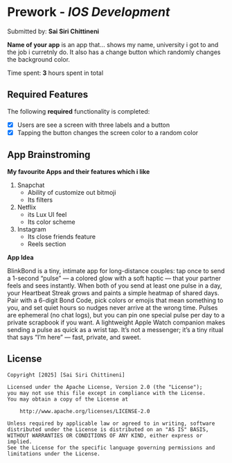 # Prework - *IOS Development*

Submitted by: **Sai Siri Chittineni**

**Name of your app** is an app that... shows my name, university i got to and the job i curretnly do. It also has a change button which randomly changes the background color. 

Time spent: **3** hours spent in total

## Required Features

The following **required** functionality is completed:

- [x] Users are see a screen with three labels and a button
- [x] Tapping the button changes the screen color to a random color

## App Brainstroming
**My favourite Apps and their features which i like**
1. Snapchat
   * Ability of customize out bitmoji
   * Its filters
2. Netflix
   * its Lux UI feel
   * Its color scheme
3. Instagram
   * Its close friends feature
   * Reels section

**App Idea**

BlinkBond is a tiny, intimate app for long-distance couples: tap once to send a 1-second “pulse” — a colored glow with a soft haptic — that your partner feels and sees instantly. When both of you send at least one pulse in a day, your Heartbeat Streak grows and paints a simple heatmap of shared days. Pair with a 6-digit Bond Code, pick colors or emojis that mean something to you, and set quiet hours so nudges never arrive at the wrong time. Pulses are ephemeral (no chat logs), but you can pin one special pulse per day to a private scrapbook if you want. A lightweight Apple Watch companion makes sending a pulse as quick as a wrist tap. It’s not a messenger; it’s a tiny ritual that says “I’m here” — fast, private, and sweet.
  

## License

    Copyright [2025] [Sai Siri Chittineni]

    Licensed under the Apache License, Version 2.0 (the "License");
    you may not use this file except in compliance with the License.
    You may obtain a copy of the License at

        http://www.apache.org/licenses/LICENSE-2.0

    Unless required by applicable law or agreed to in writing, software
    distributed under the License is distributed on an "AS IS" BASIS,
    WITHOUT WARRANTIES OR CONDITIONS OF ANY KIND, either express or implied.
    See the License for the specific language governing permissions and
    limitations under the License.
